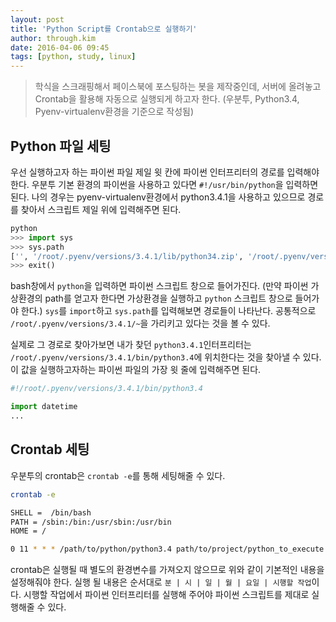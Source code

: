 ```yaml
---
layout: post
title: 'Python Script를 Crontab으로 실행하기'
author: through.kim
date: 2016-04-06 09:45
tags: [python, study, linux]
---
```


> 학식을 스크래핑해서 페이스북에 포스팅하는 봇을 제작중인데, 서버에 올려놓고 Crontab을 활용해 자동으로 실행되게 하고자 한다. (우분투, Python3.4, Pyenv-virtualenv환경을 기준으로 작성됨)

## Python 파일 세팅

우선 실행하고자 하는 파이썬 파일 제일 윗 칸에 파이썬 인터프리터의 경로를 입력해야 한다.
우분투 기본 환경의 파이썬을 사용하고 있다면 `#!/usr/bin/python`을 입력하면 된다. 나의 경우는 pyenv-virtualenv환경에서 python3.4.1을 사용하고 있으므로 경로를 찾아서 스크립트 제일 위에 입력해주면 된다.

```python
python
>>> import sys
>>> sys.path
['', '/root/.pyenv/versions/3.4.1/lib/python34.zip', '/root/.pyenv/versions/3.4.1/lib/python3.4' ...]
>>> exit()
```
bash창에서 `python`을 입력하면 파이썬 스크립트 창으로 들어가진다. (만약 파이썬 가상환경의 path를 얻고자 한다면 가상환경을 실행하고 `python` 스크립트 창으로 들어가야 한다.) `sys`를 `import`하고 `sys.path`를 입력해보면 경로들이 나타난다. 공통적으로 `/root/.pyenv/versions/3.4.1/~`을 가리키고 있다는 것을 볼 수 있다.  
  
실제로 그 경로로 찾아가보면 내가 찾던 `python3.4.1`인터프리터는 `/root/.pyenv/versions/3.4.1/bin/python3.4`에 위치한다는 것을 찾아낼 수 있다. 이 값을 실행하고자하는 파이썬 파일의 가장 윗 줄에 입력해주면 된다.  

```python
#!/root/.pyenv/versions/3.4.1/bin/python3.4

import datetime
...

```

## Crontab 세팅

우분투의 crontab은 `crontab -e`를 통해 세팅해줄 수 있다.

```bash
crontab -e

SHELL =  /bin/bash
PATH = /sbin:/bin:/usr/sbin:/usr/bin
HOME = /

0 11 * * * /path/to/python/python3.4 path/to/project/python_to_execute.py
```

crontab은 실행될 때 별도의 환경변수를 가져오지 않으므로 위와 같이 기본적인 내용을 설정해줘야 한다.
실행 될 내용은 순서대로 `분 | 시 | 일 | 월 | 요일 | 시행할 작업`이다. 시행할 작업에서 파이썬 인터프리터를 실행해 주어야 파이썬 스크립트를 제대로 실행해줄 수 있다.
